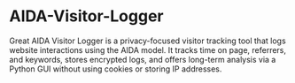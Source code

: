 # AIDA-Visitor-Logger
Great AIDA Visitor Logger is a privacy-focused visitor tracking tool that logs website interactions using the AIDA model. It tracks time on page, referrers, and keywords, stores encrypted logs, and offers long-term analysis via a Python GUI without using cookies or storing IP addresses.
